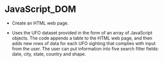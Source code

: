 # JavaScript_DOM

* Create an HTML web page.

* Uses the UFO dataset provided in the form of an array of JavaScript objects. The code appends a table to the HTML web page, and then adds new rows of data for each UFO sighting that complies with input from the user. The user can put information into five search filter fields: date, city, state, country and shape.
